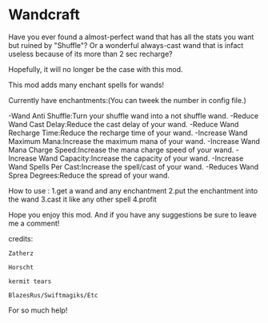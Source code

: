 # Wandcraft
Have you ever found a almost-perfect wand that has all the stats you want but ruined by "Shuffle"?
Or a wonderful always-cast wand that is infact useless because of its more than 2 sec recharge?

Hopefully, it will no longer be the case with this mod.

This mod adds many enchant spells for wands!

Currently have enchantments:(You can tweek the number in config file.)
  
-Wand Anti Shuffle:Turn your shuffle wand into a not shuffle wand.
-Reduce Wand Cast Delay:Reduce the cast delay of your wand.
-Reduce Wand Recharge Time:Reduce the recharge time of your wand.
-Increase Wand Maximum Mana:Increase the maximum mana of your wand.
-Increase Wand Mana Charge Speed:Increase the mana charge speed of your wand.
-Increase Wand Capacity:Increase the capacity of your wand.
-Increase Wand Spells Per Cast:Increase the spell/cast of your wand.
-Reduces Wand Sprea Degrees:Reduce the spread of your wand.

How to use :
  1.get a wand and any enchantment
  2.put the enchantment into the wand
  3.cast it like any other spell
  4.profit

Hope you enjoy this mod. And if you have any suggestions be sure to leave me a comment!

credits:
	
	Zatherz
	
	Horscht
	
	kermit tears
	
	BlazesRus/Swiftmagiks/Etc
	
For so much help!
